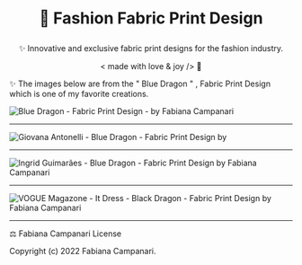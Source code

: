 # <p align="center"> 👗 Fashion Fabric Print Design </p>

 <p align="center"> ✨ Innovative and exclusive fabric print designs for the fashion industry. </p>

 <p align="center"> < made with love & joy /> 🤎 </p>
 
 
✨ The images below are from the " Blue Dragon " , Fabric Print Design which is one of my favorite creations.

![Blue Dragon - Fabric Print Design - by Fabiana Campanari](https://user-images.githubusercontent.com/113218619/202533568-99632731-7e1e-46a6-95f4-fa43e9f6fe42.jpg)
__________________________________________________________________________________________________________________
![Giovana Antonelli - Blue Dragon - Fabric Print Design by ](https://user-images.githubusercontent.com/113218619/202533942-5af46743-30b4-42d2-9bb0-90c6a4e1cc88.png)

__________________________________________________________________________________________________________________
![Ingrid Guimarães - Blue Dragon - Fabric Print Design by Fabiana Campanari](https://user-images.githubusercontent.com/113218619/202534645-5fcf85cf-c91d-43eb-ba22-6f0b6cf12650.jpg)
__________________________________________________________________________________________________________________

![VOGUE Magazone - It Dress - Black Dragon - Fabric Print  Design by Fabiana Campanari](https://user-images.githubusercontent.com/113218619/202534936-85331041-d3d1-452a-ad2b-fd09ea1726f9.jpg)
_____________________________________________________________________________________________

⚖️ Fabiana Campanari License

Copyright (c) 2022 Fabiana Campanari.



